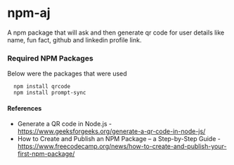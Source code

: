 # npm-aj

A npm package that will ask and then generate qr code for user details like name, fun fact, github and linkedin profile link.

### Required NPM Packages
Below were the packages that were used
```
  npm install qrcode
  npm install prompt-sync
```


#### References
- Generate a QR code in Node.js - https://www.geeksforgeeks.org/generate-a-qr-code-in-node-js/
- How to Create and Publish an NPM Package – a Step-by-Step Guide - https://www.freecodecamp.org/news/how-to-create-and-publish-your-first-npm-package/

<!-- - qrcode: package that will generate qr code from the data
- prompt-sync: package that will ask user for the input -->
